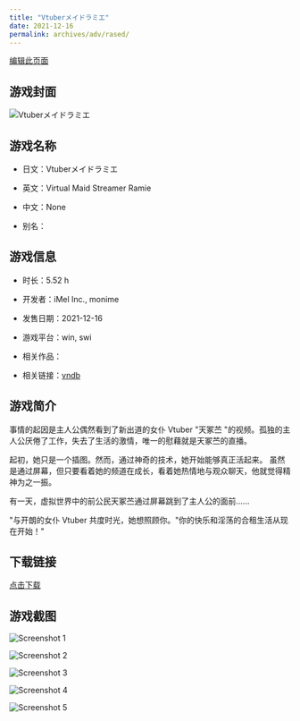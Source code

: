 ```yaml
---
title: "Vtuberメイドラミエ"
date: 2021-12-16
permalink: archives/adv/rased/
---
```

[编辑此页面](https://github.com/ACG-3/ADV3-source/blob/main/source/_posts/Vtuber%E3%83%A1%E3%82%A4%E3%83%89%E3%83%A9%E3%83%9F%E3%82%A8.md)

## 游戏封面

![Vtuberメイドラミエ](https://pan.timero.xyz/d/onedrive/img_lib_001/Vtuber%E3%83%A1%E3%82%A4%E3%83%89%E3%83%A9%E3%83%9F%E3%82%A8_cover.avif)


## 游戏名称

- 日文：Vtuberメイドラミエ
- 英文：Virtual Maid Streamer Ramie
- 中文：None

- 别名：


## 游戏信息

- 时长：5.52 h
- 开发者：iMel Inc., monime
- 发售日期：2021-12-16
- 游戏平台：win, swi
- 相关作品：

- 相关链接：[vndb](https://vndb.org/v33005)


## 游戏简介

事情的起因是主人公偶然看到了新出道的女仆 Vtuber "天冢苎 "的视频。孤独的主人公厌倦了工作，失去了生活的激情，唯一的慰藉就是天冢苎的直播。

起初，她只是一个插图。然而，通过神奇的技术，她开始能够真正活起来。
虽然是通过屏幕，但只要看着她的频道在成长，看着她热情地与观众聊天，他就觉得精神为之一振。

有一天，虚拟世界中的前公民天冢苎通过屏幕跳到了主人公的面前......

"与开朗的女仆 Vtuber 共度时光，她想照顾你。"你的快乐和淫荡的合租生活从现在开始！"




## 下载链接

[点击下载](https://pan.timero.xyz/onedrive/adv_lib_001/Vtuber%E3%83%A1%E3%82%A4%E3%83%89%E3%83%A9%E3%83%9F%E3%82%A8)


## 游戏截图


![Screenshot 1](https://pan.timero.xyz/d/onedrive/img_lib_001/Vtuber%E3%83%A1%E3%82%A4%E3%83%89%E3%83%A9%E3%83%9F%E3%82%A8_Screenshot_1.avif)

![Screenshot 2](https://pan.timero.xyz/d/onedrive/img_lib_001/Vtuber%E3%83%A1%E3%82%A4%E3%83%89%E3%83%A9%E3%83%9F%E3%82%A8_Screenshot_2.avif)

![Screenshot 3](https://pan.timero.xyz/d/onedrive/img_lib_001/Vtuber%E3%83%A1%E3%82%A4%E3%83%89%E3%83%A9%E3%83%9F%E3%82%A8_Screenshot_3.avif)

![Screenshot 4](https://pan.timero.xyz/d/onedrive/img_lib_001/Vtuber%E3%83%A1%E3%82%A4%E3%83%89%E3%83%A9%E3%83%9F%E3%82%A8_Screenshot_4.avif)

![Screenshot 5](https://pan.timero.xyz/d/onedrive/img_lib_001/Vtuber%E3%83%A1%E3%82%A4%E3%83%89%E3%83%A9%E3%83%9F%E3%82%A8_Screenshot_5.avif)


